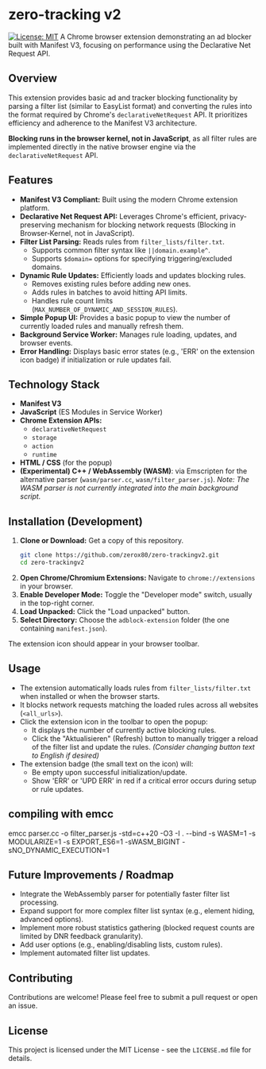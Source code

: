 # zero-tracking v2

[![License: MIT](https://img.shields.io/badge/License-MIT-yellow.svg)](https://opensource.org/licenses/MIT) A Chrome browser extension demonstrating an ad blocker built with Manifest V3, focusing on performance using the Declarative Net Request API.

## Overview

This extension provides basic ad and tracker blocking functionality by parsing a filter list (similar to EasyList format) and converting the rules into the format required by Chrome's `declarativeNetRequest` API. It prioritizes efficiency and adherence to the Manifest V3 architecture.

**Blocking runs in the browser kernel, not in JavaScript**, as all filter rules are implemented directly in the native browser engine via the `declarativeNetRequest` API.
## Features

* **Manifest V3 Compliant:** Built using the modern Chrome extension platform.
* **Declarative Net Request API:** Leverages Chrome's efficient, privacy-preserving mechanism for blocking network requests (Blocking in Browser‑Kernel, not in JavaScript).
* **Filter List Parsing:** Reads rules from `filter_lists/filter.txt`.
    * Supports common filter syntax like `||domain.example^`.
    * Supports `$domain=` options for specifying triggering/excluded domains.
* **Dynamic Rule Updates:** Efficiently loads and updates blocking rules.
    * Removes existing rules before adding new ones.
    * Adds rules in batches to avoid hitting API limits.
    * Handles rule count limits (`MAX_NUMBER_OF_DYNAMIC_AND_SESSION_RULES`).
* **Simple Popup UI:** Provides a basic popup to view the number of currently loaded rules and manually refresh them.
* **Background Service Worker:** Manages rule loading, updates, and browser events.
* **Error Handling:** Displays basic error states (e.g., 'ERR' on the extension icon badge) if initialization or rule updates fail.

## Technology Stack

* **Manifest V3**
* **JavaScript** (ES Modules in Service Worker)
* **Chrome Extension APIs:**
    * `declarativeNetRequest`
    * `storage`
    * `action`
    * `runtime`
* **HTML / CSS** (for the popup)
* **(Experimental) C++ / WebAssembly (WASM)**: via Emscripten for the alternative parser (`wasm/parser.cc`, `wasm/filter_parser.js`). *Note: The WASM parser is not currently integrated into the main background script.*

## Installation (Development)

1.  **Clone or Download:** Get a copy of this repository.
    ```bash
    git clone https://github.com/zerox80/zero-trackingv2.git
    cd zero-trackingv2
    ```
2.  **Open Chrome/Chromium Extensions:** Navigate to `chrome://extensions` in your browser.
3.  **Enable Developer Mode:** Toggle the "Developer mode" switch, usually in the top-right corner.
4.  **Load Unpacked:** Click the "Load unpacked" button.
5.  **Select Directory:** Choose the `adblock-extension` folder (the one containing `manifest.json`).

The extension icon should appear in your browser toolbar.

## Usage

* The extension automatically loads rules from `filter_lists/filter.txt` when installed or when the browser starts.
* It blocks network requests matching the loaded rules across all websites (`<all_urls>`).
* Click the extension icon in the toolbar to open the popup:
    * It displays the number of currently active blocking rules.
    * Click the "Aktualisieren" (Refresh) button to manually trigger a reload of the filter list and update the rules. *(Consider changing button text to English if desired)*
* The extension badge (the small text on the icon) will:
    * Be empty upon successful initialization/update.
    * Show 'ERR' or 'UPD ERR' in red if a critical error occurs during setup or rule updates.

## compiling with emcc
emcc parser.cc -o filter_parser.js -std=c++20 -O3 -I . --bind -s WASM=1 -s MODULARIZE=1 -s EXPORT_ES6=1 -sWASM_BIGINT -sNO_DYNAMIC_EXECUTION=1
## Future Improvements / Roadmap

* Integrate the WebAssembly parser for potentially faster filter list processing.
* Expand support for more complex filter list syntax (e.g., element hiding, advanced options).
* Implement more robust statistics gathering (blocked request counts are limited by DNR feedback granularity).
* Add user options (e.g., enabling/disabling lists, custom rules).
* Implement automated filter list updates.

## Contributing

Contributions are welcome! Please feel free to submit a pull request or open an issue.

## License

This project is licensed under the MIT License - see the `LICENSE.md` file for details.

